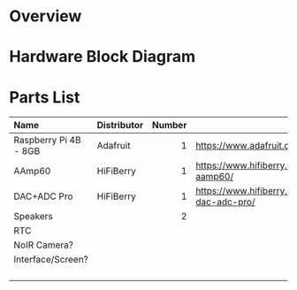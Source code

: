 # Overview

# Hardware Block Diagram

# Parts List

| Name | Distributor | Number | Link | Datasheet |
| :--- | :----------- | -----: | ---- | --------- |
| Raspberry Pi 4B - 8GB | Adafruit | 1 | https://www.adafruit.com/product/4564 | |
| AAmp60 | HiFiBerry | 1 | https://www.hifiberry.com/shop/boards/hifiberry-aamp60/ | |
| DAC+ADC Pro | HiFiBerry | 1 | https://www.hifiberry.com/shop/boards/hifiberry-dac-adc-pro/ | | 
| Speakers | | 2 | | |
| RTC | | | | |
| NoIR Camera? | | | | |
| Interface/Screen? | | | | |
| | | | | |
| | | | | |
| | | | | |
| | | | | |

